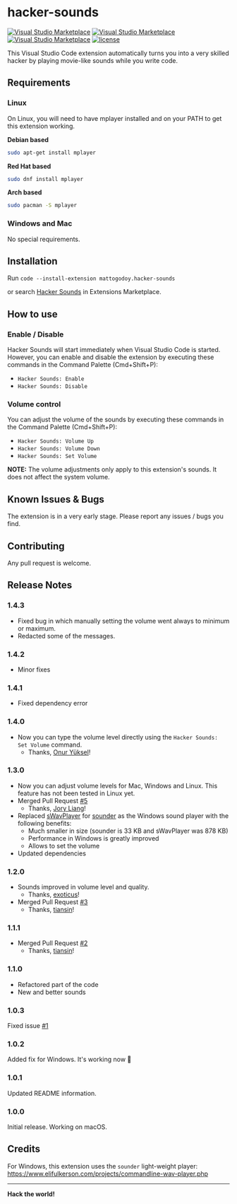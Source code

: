 # hacker-sounds

[![Visual Studio Marketplace](https://img.shields.io/vscode-marketplace/v/mattogodoy.hacker-sounds.svg)](https://marketplace.visualstudio.com/items?itemName=mattogodoy.hacker-sounds)
[![Visual Studio Marketplace](https://img.shields.io/vscode-marketplace/d/mattogodoy.hacker-sounds.svg)](https://marketplace.visualstudio.com/items?itemName=mattogodoy.hacker-sounds)
[![Visual Studio Marketplace](https://img.shields.io/vscode-marketplace/r/mattogodoy.hacker-sounds.svg)](https://marketplace.visualstudio.com/items?itemName=mattogodoy.hacker-sounds)
[![license](https://img.shields.io/github/license/mashape/apistatus.svg)](https://github.com/jengjeng/aural-coding-vscode/blob/master/LICENSE)

This Visual Studio Code extension automatically turns you into a very skilled hacker by playing movie-like sounds while you write code.

## Requirements

### Linux

On Linux, you will need to have mplayer installed and on your PATH to get this extension working.

**Debian based**

```bash
sudo apt-get install mplayer
```

**Red Hat based**

```bash
sudo dnf install mplayer
```

**Arch based**

```bash
sudo pacman -S mplayer
```

### Windows and Mac

No special requirements.

## Installation

Run `code --install-extension mattogodoy.hacker-sounds`

or search [Hacker Sounds](https://marketplace.visualstudio.com/items?itemName=mattogodoy.hacker-sounds) in Extensions Marketplace.

## How to use

### Enable / Disable

Hacker Sounds will start immediately when Visual Studio Code is started. However, you can enable and disable the extension by executing these commands in the Command Palette (Cmd+Shift+P):

- `Hacker Sounds: Enable`
- `Hacker Sounds: Disable`

### Volume control

You can adjust the volume of the sounds by executing these commands in the Command Palette (Cmd+Shift+P):

- `Hacker Sounds: Volume Up`
- `Hacker Sounds: Volume Down`
- `Hacker Sounds: Set Volume`

**NOTE:** The volume adjustments only apply to this extension's sounds. It does not affect the system volume.

## Known Issues & Bugs

The extension is in a very early stage. Please report any issues / bugs you find.

## Contributing

Any pull request is welcome.

## Release Notes

### 1.4.3

- Fixed bug in which manually setting the volume went always to minimum or maximum.
- Redacted some of the messages.

### 1.4.2

- Minor fixes

### 1.4.1

- Fixed dependency error

### 1.4.0

- Now you can type the volume level directly using the `Hacker Sounds: Set Volume` command.
  - Thanks, [Onur Yüksel](https://github.com/Onuryukselce)!

### 1.3.0

- Now you can adjust volume levels for Mac, Windows and Linux. This feature has not been tested in Linux yet.
- Merged Pull Request [#5](https://github.com/mattogodoy/hacker-sounds/pull/5)
  - Thanks, [Jory Liang](https://github.com/liangzr)!
- Replaced [sWavPlayer](https://www.dcmembers.com/skwire/download/swavplayer/) for [sounder](https://www.elifulkerson.com/projects/commandline-wav-player.php) as the Windows sound player with the following benefits:
  - Much smaller in size (sounder is 33 KB and sWavPlayer was 878 KB)
  - Performance in Windows is greatly improved
  - Allows to set the volume
- Updated dependencies

### 1.2.0

- Sounds improved in volume level and quality.
  - Thanks, [exoticus](https://github.com/exoticus)!
- Merged Pull Request [#3](https://github.com/mattogodoy/hacker-sounds/pull/3)
  - Thanks, [tiansin](https://github.com/tiansin)!

### 1.1.1

- Merged Pull Request [#2](https://github.com/mattogodoy/hacker-sounds/pull/2)
  - Thanks, [tiansin](https://github.com/tiansin)!

### 1.1.0

- Refactored part of the code
- New and better sounds

### 1.0.3

Fixed issue [#1](https://github.com/mattogodoy/hacker-sounds/issues/1)

### 1.0.2

Added fix for Windows. It's working now 🎉

### 1.0.1

Updated README information.

### 1.0.0

Initial release. Working on macOS.

## Credits

For Windows, this extension uses the `sounder` light-weight player:
<https://www.elifulkerson.com/projects/commandline-wav-player.php>

-----------------------------------------------------------------------------------------------------------

**Hack the world!**
